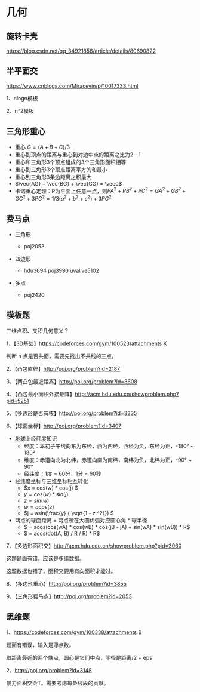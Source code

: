 # 几何

## 旋转卡壳

<https://blog.csdn.net/qq_34921856/article/details/80690822>

## 半平面交

<https://www.cnblogs.com/Miracevin/p/10017333.html>

1、nlogn模板

2、n^2模板

## 三角形重心

- 重心 $G = (A + B + C) / 3$
- 重心到顶点的距离与重心到对边中点的距离之比为2：1
- 重心和三角形3个顶点组成的3个三角形面积相等
- 重心到三角形3个顶点距离平方的和最小
- 重心到三角形3条边距离之积最大
- $\vec{AG} + \vec{BG} + \vec{CG} = \vec0$ 
- 卡诺重心定理：P为平面上任意一点，则$PA^2+PB^2+PC^2=GA^2+GB^2+GC^2+3PG^2=1/3(a^2+b^2+c^2)+3PG^2$

## 费马点

- 三角形
  - poj2053
- 四边形

  - hdu3694 poj3990 uvalive5102
- 多点
  - poj2420

## 模板题

三维点积、叉积几何意义？

1、【3D基础】<https://codeforces.com/gym/100523/attachments> K

判断 n 点是否共面，需要先找出不共线的三点。

2、【凸包直径】<http://poj.org/problem?id=2187>

3、【两凸包最近距离】<http://poj.org/problem?id=3608>

4、【凸包最小面积外接矩阵】<http://acm.hdu.edu.cn/showproblem.php?pid=5251>

5、【多边形是否有核】<http://poj.org/problem?id=3335>

6、【球面坐标】<http://poj.org/problem?id=3407>

- 地球上经纬度知识
  - 经度：本初子午线向东为东经，西为西经，西经为负，东经为正，-180° ~ 180°
  - 维度：赤道向北为北纬，赤道向南为南纬，南纬为负，北纬为正，-90° ~ 90°
  - 经纬度：1度 = 60分，1分 = 60秒
- 经纬度坐标与三维坐标相互转化
  - $x = cos(w) * cos(j) $
  - $y = cos(w) * sin(j)$
  - $z = sin(w)$
  - $w = acos(z)$
  - $j = asin(\frac{y} { \sqrt{1 - z ^2}}) $
- 两点的球面距离 = 两点所在大圆优弧对应圆心角 * 球半径
  - $ = acos(cos(wA) * cos(wB) * cos(jB - jA) + sin(wA) * sin(wB)) * R$
  - $ = acos(dot(A, B) / R / R) * R$

7、【多边形面积交】<http://acm.hdu.edu.cn/showproblem.php?pid=3060>

这题题面有错，应该是多组数据。

这题数据也错了，面积交要用有向面积才能过。

8、【多边形重心】<http://poj.org/problem?id=3855>

9、【三角形费马点】<http://poj.org/problem?id=2053>

## 思维题

1、<https://codeforces.com/gym/100338/attachments> B

题面有错误，输入是浮点数。

取距离最近的两个端点，圆心是它们中点，半径是距离/2 + eps

2、<http://poj.org/problem?id=3148>

暴力面积交会T。需要考虑每条线段的贡献。